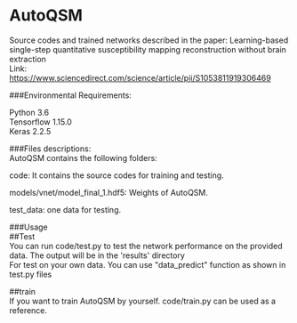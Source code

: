 # AutoQSM  
Source codes and trained networks described in the paper: Learning-based single-step quantitative susceptibility mapping reconstruction without brain extraction  
Link: https://www.sciencedirect.com/science/article/pii/S1053811919306469  

###Environmental Requirements:  

Python 3.6  
Tensorflow 1.15.0  
Keras 2.2.5  

###Files descriptions:  
AutoQSM contains the following folders:  

code: It contains the source codes for training and testing.  

models/vnet/model_final_1.hdf5: Weights of AutoQSM.  

test_data: one data for testing.   


###Usage  
##Test  
You can run code/test.py to test the network performance on the provided data. The output will be in the 'results' directory    
For test on your own data. You can use "data_predict" function as shown in test.py files  

##train  
If you want to train AutoQSM by yourself. code/train.py can be used as a reference.  



